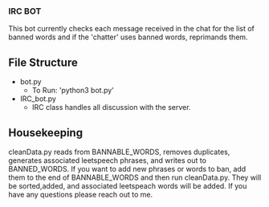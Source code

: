 ### IRC BOT
This bot currently checks each message received in the chat for the list of banned words and if the 
'chatter' uses banned words, reprimands them.

## File Structure
* bot.py
  * To Run: 'python3 bot.py'
* IRC_bot.py 
  * IRC class handles all discussion with the server.


## Housekeeping
cleanData.py reads from BANNABLE_WORDS, removes duplicates, generates associated leetspeech phrases, 
and writes out to BANNED_WORDS. If you want to add new phrases or words to ban, add them to the end of BANNABLE_WORDS 
and then run cleanData.py. They will be sorted,added, and associated leetspeach words will be added. 
If you have any questions please reach out to me.
